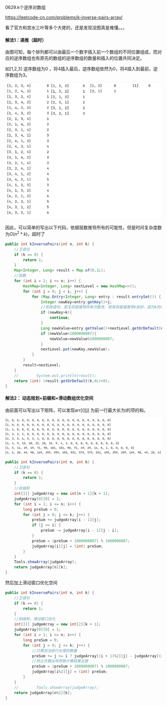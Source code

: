 0629.k个逆序对数组

https://leetcode-cn.com/problems/k-inverse-pairs-array/

看了官方和宫水三叶等多个大佬的，还是发现没图真是难懂。。。



#### 解法1：递推（超时）



由图可知，每个排列都可以由最后一个数字插入前一个数组的不同位置组成，而对应的逆序数组也有原先的数组的逆序数组的数量和插入的位置共同决定。

如[1,2,3] 逆序数组为0 ，将4插入最后，逆序数组依然为0，将4插入到最前，逆序数组为3。



![lc629_all_arrays.png](../_resources/lc629_all_arrays.png)



因此，可以简单的写出以下代码，依据层数推导所有的可能性，但是时间复杂度数为$O(n^2*k)$，超时了

```java
public int kInversePairs(int n, int k) {
    //卫语句
    if (k == 0) {
        return 1;
    }
    Map<Integer, Long> result = Map.of(0,1L);
    //层数
    for (int i = 2; i <= n; i++) {
        HashMap<Integer, Long> nextLevel = new HashMap<>();
        for (int j = 0; j < i; j++) {
            for (Map.Entry<Integer, Long> entry : result.entrySet()) {
                Integer newKey=entry.getKey()+j;
                //剪枝语句，若无则是推导所有可能性，若有则是值推导k前的，因为k的值只和小于等于k的前层有关
                if (newKey>k){
                    continue;
                }
                Long newValue=entry.getValue()+nextLevel.getOrDefault(newKey,0L);
                if (newValue>1000000007){
                    newValue=newValue%1000000007;
                }
                nextLevel.put(newKey,newValue);
            }
        }
        result=nextLevel;
    }
    //        System.out.println(result);
    return (int) (result.getOrDefault(k,0L)+0);
}

```



#### 解法2： 动态规划+前缀和+滑动数组优化空间

由前面可以写出以下矩阵，可以发现arr\[i]\[j] 为前一行最大长为i的项的和。



![lc629_matrix.png](../_resources/lc629_matrix.png)





```java
public int kInversePairs(int n, int k) {
    //卫语句
    if (k == 0) {
        return 1;
    }
    //前缀和
    int[][] judgeArray = new int[n + 1][k + 1];
    judgeArray[0][0] = 1;
    for (int i = 1; i <= n; i++) {
        long preSum = 0;
        for (int j = 0; j <= k; j++) {
            preSum += judgeArray[i - 1][j];
            if (j >= i) {
                preSum -= judgeArray[i - 1][j - i];
            }
            preSum = (preSum + 1000000007) % 1000000007;
            judgeArray[i][j] = (int) preSum;
        }
    }
    Tools.showArray(judgeArray);
    return judgeArray[n][k];
}
```



然后加上滑动窗口优化空间



```java
public int kInversePairs(int n, int k) {
    //卫语句
    if (k == 0) {
        return 1;
    }
    //前缀和，滑动窗口优化
    int[][] judgeArray = new int[2][k + 1];
    judgeArray[0][0] = 1;
    for (int i = 1; i <= n; i++) {
        long preSum = 0;
        for (int j = 0; j <= k; j++) {
            //只累加当前行长度的数量
            preSum += j >= i ? judgeArray[(i + 1)%2][j] - judgeArray[(i + 1)%2][j - i] : judgeArray[(i + 1)%2][j];
            //防止负数出现导致计算结果出错
            preSum = (preSum + 1000000007) % 1000000007;
            judgeArray[i%2][j] = (int) preSum;
        }
    }
    //        Tools.showArray(judgeArray);
    return judgeArray[n%2][k];
}

```

